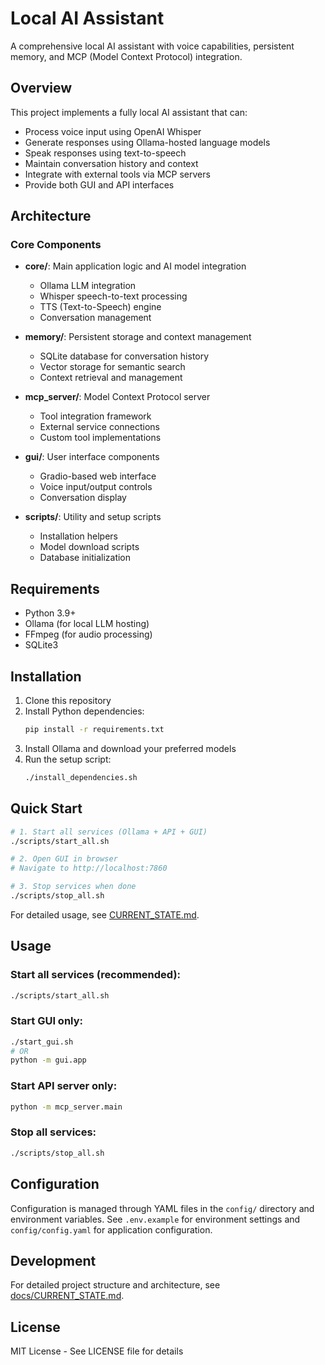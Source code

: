 # Local AI Assistant

A comprehensive local AI assistant with voice capabilities, persistent memory, and MCP (Model Context Protocol) integration.

## Overview

This project implements a fully local AI assistant that can:
- Process voice input using OpenAI Whisper
- Generate responses using Ollama-hosted language models
- Speak responses using text-to-speech
- Maintain conversation history and context
- Integrate with external tools via MCP servers
- Provide both GUI and API interfaces

## Architecture

### Core Components

- **core/**: Main application logic and AI model integration
  - Ollama LLM integration
  - Whisper speech-to-text processing
  - TTS (Text-to-Speech) engine
  - Conversation management

- **memory/**: Persistent storage and context management
  - SQLite database for conversation history
  - Vector storage for semantic search
  - Context retrieval and management

- **mcp_server/**: Model Context Protocol server
  - Tool integration framework
  - External service connections
  - Custom tool implementations

- **gui/**: User interface components
  - Gradio-based web interface
  - Voice input/output controls
  - Conversation display

- **scripts/**: Utility and setup scripts
  - Installation helpers
  - Model download scripts
  - Database initialization

## Requirements

- Python 3.9+
- Ollama (for local LLM hosting)
- FFmpeg (for audio processing)
- SQLite3

## Installation

1. Clone this repository
2. Install Python dependencies:
   ```bash
   pip install -r requirements.txt
   ```
3. Install Ollama and download your preferred models
4. Run the setup script:
   ```bash
   ./install_dependencies.sh
   ```

## Quick Start

```bash
# 1. Start all services (Ollama + API + GUI)
./scripts/start_all.sh

# 2. Open GUI in browser
# Navigate to http://localhost:7860

# 3. Stop services when done
./scripts/stop_all.sh
```

For detailed usage, see [CURRENT_STATE.md](docs/CURRENT_STATE.md).

## Usage

### Start all services (recommended):
```bash
./scripts/start_all.sh
```

### Start GUI only:
```bash
./start_gui.sh
# OR
python -m gui.app
```

### Start API server only:
```bash
python -m mcp_server.main
```

### Stop all services:
```bash
./scripts/stop_all.sh
```

## Configuration

Configuration is managed through YAML files in the `config/` directory and environment variables. See `.env.example` for environment settings and `config/config.yaml` for application configuration.

## Development

For detailed project structure and architecture, see [docs/CURRENT_STATE.md](docs/CURRENT_STATE.md).

## License

MIT License - See LICENSE file for details
